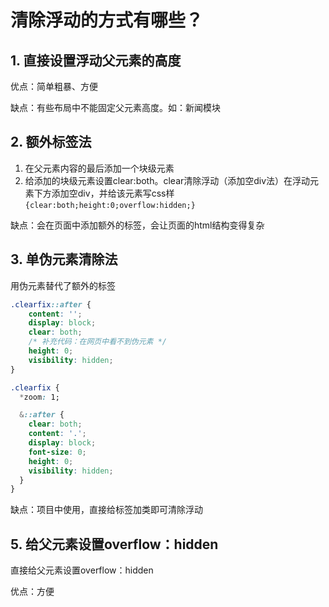 # 清除浮动的方式有哪些？

## 1. 直接设置浮动父元素的高度

优点：简单粗暴、方便

缺点：有些布局中不能固定父元素高度。如：新闻模块

## 2. 额外标签法

1. 在父元素内容的最后添加一个块级元素
2. 给添加的块级元素设置clear:both。clear清除浮动（添加空div法）在浮动元素下方添加空div，并给该元素写css样`{clear:both;height:0;overflow:hidden;}`

缺点：会在页面中添加额外的标签，会让页面的html结构变得复杂

## 3. 单伪元素清除法

用伪元素替代了额外的标签

```css
.clearfix::after {
    content: '';
    display: block;
    clear: both;
    /* 补充代码：在网页中看不到伪元素 */
    height: 0;
    visibility: hidden;
}
```

```css
.clearfix {
  *zoom: 1;

  &::after {
    clear: both;
    content: '.';
    display: block;
    font-size: 0;
    height: 0;
    visibility: hidden;
  }
}
```

缺点：项目中使用，直接给标签加类即可清除浮动

## 5. 给父元素设置overflow：hidden

直接给父元素设置overflow：hidden

优点：方便


